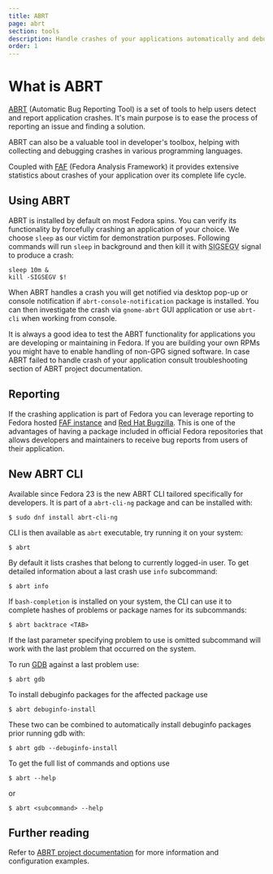 ```yaml
---
title: ABRT
page: abrt
section: tools
description: Handle crashes of your applications automatically and debug with ease!
order: 1
---
```


# What is ABRT

[ABRT](https://abrt.readthedocs.org/en/latest/index.html) (Automatic Bug Reporting Tool)
is a set of tools to help users detect and report application crashes.
It's main purpose is to ease the process of reporting an issue and finding a solution.

ABRT can also be a valuable tool in developer's toolbox, helping with collecting
and debugging crashes in various programming languages.

Coupled with [FAF](https://github.com/abrt/faf/#about-faf) (Fedora Analysis Framework)
it provides extensive statistics about crashes of your application
over its complete life cycle.

## Using ABRT

ABRT is installed by default on most Fedora spins. You can verify its
functionality by forcefully crashing an application of your choice. We choose
`sleep` as our victim for demonstration purposes. Following commands
will run `sleep` in background and then kill it with 
<abbr title="Segmentation Fault (see $ man 7 signal)">SIGSEGV</abbr> signal to produce
a crash:

    sleep 10m &
    kill -SIGSEGV $!

When ABRT handles a crash you will get notified via desktop pop-up or console notification
if `abrt-console-notification` package is installed. You can then investigate the
crash via `gnome-abrt` GUI application or use `abrt-cli` when working from console.

It is always a good idea to test the ABRT functionality for applications
you are developing or maintaining in Fedora. If you are building your own RPMs
you might have to enable handling of non-GPG signed software. In case
ABRT failed to handle crash of your application consult troubleshooting
section of ABRT project documentation.

## Reporting

If the crashing application is part of Fedora you can leverage reporting to Fedora hosted
[FAF instance](https://retrace.fedoraproject.org/faf/summary/) and
[Red Hat Bugzilla](https://bugzilla.redhat.com).
This is one of the advantages of having a package included in official Fedora repositories
that allows developers and maintainers to receive bug reports from users of their application.

## New ABRT CLI

Available since Fedora 23 is the new ABRT CLI tailored specifically for developers.
It is part of a `abrt-cli-ng` package and can be installed with:

    $ sudo dnf install abrt-cli-ng

CLI is then available as `abrt` executable, try running it on your system:

    $ abrt

By default it lists crashes that belong to currently logged-in user. To get detailed
information about a last crash use `info` subcommand:

    $ abrt info

If `bash-completion` is installed on your system, the CLI can use it to complete
hashes of problems or package names for its subcommands:

    $ abrt backtrace <TAB>

If the last parameter specifying problem to use is omitted subcommand will work
with the last problem that occurred on the system.

To run [GDB](https://www.gnu.org/software/gdb/) against a last problem use:

    $ abrt gdb

To install debuginfo packages for the affected package use

    $ abrt debuginfo-install

These two can be combined to automatically install debuginfo packages prior
running gdb with:

    $ abrt gdb --debuginfo-install

To get the full list of commands and options use

    $ abrt --help

or

    $ abrt <subcommand> --help

## Further reading

Refer to [ABRT project documentation](https://abrt.readthedocs.org/)
for more information and configuration examples.
